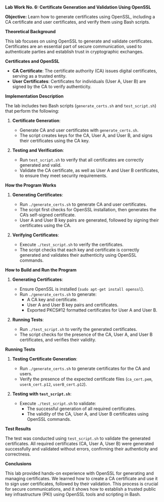 **Lab Work No. 6: Certificate Generation and Validation Using OpenSSL**

**Objective:** Learn how to generate certificates using OpenSSL, including a CA certificate and user certificates, and verify them using Bash scripts.

**Theoretical Background**

This lab focuses on using OpenSSL to generate and validate certificates. Certificates are an essential part of secure communication, used to authenticate parties and establish trust in cryptographic exchanges.

**Certificates and OpenSSL**  
- **CA Certificate**: The certificate authority (CA) issues digital certificates, serving as a trusted entity.  
- **User Certificates**: Certificates for individuals (User A, User B) are signed by the CA to verify authenticity.

**Implementation Description**

The lab includes two Bash scripts (`generate_certs.sh` and `test_script.sh`) that perform the following:

1. **Certificate Generation**:
   - Generate CA and user certificates with `generate_certs.sh`.
   - The script creates keys for the CA, User A, and User B, and signs their certificates using the CA key.

2. **Testing and Verification**:
   - Run `test_script.sh` to verify that all certificates are correctly generated and valid.
   - Validate the CA certificate, as well as User A and User B certificates, to ensure they meet security requirements.

**How the Program Works**

1. **Generating Certificates**:
   - Run `./generate_certs.sh` to generate CA and user certificates.
   - The script first checks for OpenSSL installation, then generates the CA’s self-signed certificate.
   - User A and User B key pairs are generated, followed by signing their certificates using the CA.

2. **Verifying Certificates**:
   - Execute `./test_script.sh` to verify the certificates.
   - The script checks that each key and certificate is correctly generated and validates their authenticity using OpenSSL commands.

**How to Build and Run the Program**

1. **Generating Certificates**:
   - Ensure OpenSSL is installed (`sudo apt-get install openssl`).
   - Run `./generate_certs.sh` to generate:
     - A CA key and certificate.
     - User A and User B key pairs and certificates.
     - Exported PKCS#12 formatted certificates for User A and User B.
   
2. **Running Tests**:
   - Run `./test_script.sh` to verify the generated certificates.
   - The script checks for the presence of the CA, User A, and User B certificates, and verifies their validity.

**Running Tests**

1. **Testing Certificate Generation**:
   - Run `./generate_certs.sh` to generate certificates for the CA and users.
   - Verify the presence of the expected certificate files (`ca_cert.pem`, `userA_cert.p12`, `userB_cert.p12`).

2. **Testing with `test_script.sh`**:
   - Execute `./test_script.sh` to validate:
     - The successful generation of all required certificates.
     - The validity of the CA, User A, and User B certificates using OpenSSL commands.

**Test Results**

The test was conducted using `test_script.sh` to validate the generated certificates. All required certificates (CA, User A, User B) were generated successfully and validated without errors, confirming their authenticity and correctness.

**Conclusions**

This lab provided hands-on experience with OpenSSL for generating and managing certificates. We learned how to create a CA certificate and use it to sign user certificates, followed by their validation. This process is crucial for secure communications, and it shows how to establish a trusted public key infrastructure (PKI) using OpenSSL tools and scripting in Bash.

